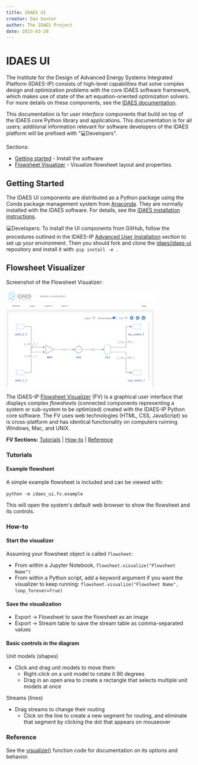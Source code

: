 ```yaml
---
title: IDAES UI
creator: Dan Gunter
author: The IDAES Project
date: 2023-03-28
---
```

<span id="top" />

# IDAES UI

The Institute for the Design of Advanced Energy Systems Integrated Platform (IDAES-IP) consists of high-level capabilities that solve complex design and optimization problems with the core IDAES software framework, which makes use of state of the art equation-oriented optimization  solvers. For more details on these components, see the [IDAES documentation](https://idaes-pse.readthedocs.io/en/stable/). 

This documentation is for *user interface* components that build on top of the IDAES core Python library and applications. This documentation is for all users; additional information relevant for software developers of the IDAES platform will be prefixed with "💻Developers".

Sections:

* [Getting started](#getting-started) - Install the software
* [Flowsheet Visualizer](#fv) - Visualize flowsheet layout and properties.

<span id="getting-started" />

## Getting Started

The IDAES UI components are distributed as a Python package using the Conda package management system from [Anaconda](https://docs.anaconda.com). They are normally installed with the IDAES software. For details, see the [IDAES installation instructions](https://idaes-pse.readthedocs.io/en/latest/tutorials/getting_started/index.html). 

💻Developers: To install the UI components from GitHub, follow the procedures outlined in the IDAES-IP [Advanced User Installation](https://idaes-pse.readthedocs.io/en/latest/tutorials/advanced_install/index.html) section to set up your environment. Then you should fork and clone the [idaes/idaes-ui](https://github.com/IDAES/idaes-ui.git) repository and install it with: `pip install -e .`

<span id="fv" />

## Flowsheet Visualizer

Screenshot of the Flowsheet Visualizer:

<img src="sample_fv.png" />

The IDAES-IP [Flowsheet Visualizer](#flowsheet-visualizer) (FV) is a graphical user interface that displays complex *flowsheets* (connected components representing a system or sub-system to be optimized) created with the IDAES-IP Python core software. The FV uses web technologies (HTML, CSS, JavaScript) so is cross-platform and has identical functionality on computers running Windows, Mac, and UNIX.

**FV Sections:** [Tutorials](#fv-tutorials) | [How-to](#fv-howto) | [Reference](#fv-reference)

<span id="fv-tutorials" />

### Tutorials

#### Example flowsheet

A simple example flowsheet is included and can be viewed with:

 `python -m idaes_ui.fv.example`

This will open the system's default web browser to show the flowsheet and its controls.

<span id="fv-howto" />

### How-to

#### Start the visualizer
Assuming your flowsheet object is called `flowsheet`:
* From within a Jupyter Notebook, `flowsheet.visualize("Flowsheet Name")`
* From within a Python script, add a keyword argument if you want the visualizer to keep running: `flowsheet.visualize("Flowsheet Name", loop_forever=True)`

#### Save the visualization
* Export &rarr; Flowsheet to save the flowsheet as an image
* Export &rarr; Stream table to save the stream table as comma-separated values

#### Basic controls in the diagram

Unit models (shapes)
* Click and drag unit models to move them 
  * Right-click on a unit model to rotate it 90 degrees
  * Drag in an open area to create a rectangle that selects multiple unit models at once

Streams (lines)
* Drag streams to change their routing 
  * Click on the line to create a new segment for routing, and eliminate that segment by clicking the dot that appears on mouseover


<span id="fv-reference" />

### Reference

See the [visualize()](https://github.com/IDAES/idaes-ui/blob/main/idaes_ui/fsvis/fsvis.py) function code for documentation on its options and behavior. 




